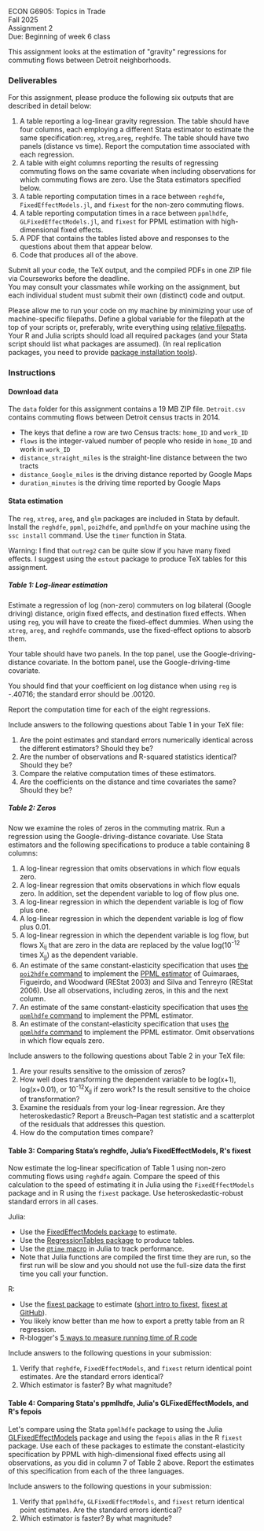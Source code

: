 ECON G6905: Topics in Trade\
Fall 2025\
Assignment 2\
Due: Beginning of week 6 class

This assignment looks at the estimation of "gravity" regressions for commuting flows between Detroit neighborhoods.

### Deliverables

For this assignment, please produce the following six outputs that are described in detail below:

1.  A table reporting a log-linear gravity regression.
    The table should have four columns, each employing a different Stata estimator to estimate the same specification:`reg`, `xtreg`,`areg`, `reghdfe`.
    The table should have two panels (distance vs time).
    Report the computation time associated with each regression.
2.  A table with eight columns reporting the results of regressing commuting flows on the same covariate when including observations for which commuting flows are zero.
    Use the Stata estimators specified below.
3.  A table reporting computation times in a race between `reghdfe`, `FixedEffectModels.jl`, and `fixest` for the non-zero commuting flows.
4.  A table reporting computation times in a race between `ppmlhdfe`, `GLFixedEffectModels.jl`, and `fixest` for PPML estimation with high-dimensional fixed effects.
5.  A PDF that contains the tables listed above and responses to the questions about them that appear below.
6.  Code that produces all of the above.

Submit all your code, the TeX output, and the compiled PDFs in one ZIP file via Courseworks before the deadline.\
You may consult your classmates while working on the assignment, but each individual student must submit their own (distinct) code and output.

Please allow me to run your code on my machine by minimizing
your use of machine-specific filepaths.
Define a global variable for the filepath at the top of your scripts or, preferably, write everything using [relative filepaths](https://help.github.com/articles/about-readmes/#relative-links-and-image-paths-in-readme-files).
Your R and Julia scripts should load all required packages (and your Stata script should list what packages are assumed).
(In real replication packages, you need to provide [package installation tools](https://twitter.com/AeaData/status/1250118911313534979)).

### Instructions

#### Download data

The `data` folder for this assignment contains a 19 MB ZIP file.
`Detroit.csv` contains commuting flows between Detroit census tracts in 2014.
- The keys that define a row are two Census tracts: `home_ID` and `work_ID`
- `flows` is the integer-valued number of people who reside in `home_ID` and work in `work_ID`
- `distance_straight_miles` is the straight-line distance between the two tracts
- `distance_Google_miles` is the driving distance reported by Google Maps
- `duration_minutes` is the driving time reported by Google Maps


#### Stata estimation

The `reg`, `xtreg`, `areg`, and `glm` packages are included in Stata by default.
Install the `reghdfe`, `ppml`, `poi2hdfe`, and `ppmlhdfe` on your machine using the `ssc install` command.
Use the `timer` function in Stata.

Warning:
I find that `outreg2` can be quite slow if you have many fixed effects.
I suggest using the `estout` package to produce TeX tables for this assignment.

##### Table 1: Log-linear estimation

Estimate a regression of log (non-zero) commuters on log bilateral (Google driving) distance, origin fixed effects, and destination fixed effects.
When using `reg`, you will have to create the fixed-effect dummies.
When using the `xtreg`, `areg`, and `reghdfe` commands, use the fixed-effect options to absorb them.

Your table should have two panels.
In the top panel, use the Google-driving-distance covariate.
In the bottom panel, use the Google-driving-time covariate.

You should find that your coefficient on log distance when using `reg` is -.40716; the standard error should be .00120.

Report the computation time for each of the eight regressions.

Include answers to the following questions about Table 1 in your TeX file:

1.  Are the point estimates and standard errors numerically identical
    across the different estimators? Should they be?
2.  Are the number of observations and R-squared statistics identical?
    Should they be?
3.  Compare the relative computation times of these estimators.
4.  Are the coefficients on the distance and time covariates the same? Should they be?

##### Table 2: Zeros

Now we examine the roles of zeros in the commuting matrix.
Run a regression using the Google-driving-distance covariate.
Use Stata estimators and the following specifications to produce a table
containing 8 columns:

1.  A log-linear regression that omits observations in which flow equals zero.
2.  A log-linear regression that omits observations in which flow equals zero.
	In addition, set the dependent variable to log of flow plus one.
3.  A log-linear regression in which the dependent variable is log of flow plus one.
4.  A log-linear regression in which the dependent variable is log of flow plus 0.01.
5.  A log-linear regression in which the dependent variable is log flow, but flows X<sub>ij</sub> that are zero in the data are replaced by the value log(10<sup>-12</sup> times X<sub>jj</sub>) as the dependent variable.
6.  An estimate of the same constant-elasticity specification that uses [the `poi2hdfe` command](https://ideas.repec.org/c/boc/bocode/s457777.html) to implement the [PPML estimator](http://personal.lse.ac.uk/tenreyro/LGW.html) of Guimaraes, Figueirdo, and Woodward (REStat 2003) and Silva and Tenreyro (REStat 2006). Use all observations, including zeros, in this and the next column.
7.  An estimate of the same constant-elasticity specification that uses [the `ppmlhdfe` command](http://scorreia.com/software/ppmlhdfe/) to implement the PPML estimator.
8.  An estimate of the constant-elasticity specification that uses [the `ppmlhdfe` command](http://scorreia.com/software/ppmlhdfe/) to implement the PPML estimator. Omit observations in which flow equals zero.

Include answers to the following questions about Table 2 in your TeX
file:

1.  Are your results sensitive to the omission of zeros?
2.  How well does transforming the dependent variable to be log(x+1), log(x+0.01), or 10<sup>-12</sup>X<sub>jj</sub> if zero work? Is the result sensitive to the choice of transformation?
3.  Examine the residuals from your log-linear regression. Are they heteroskedastic? Report a Breusch–Pagan test statistic and a scatterplot of the residuals that addresses this question.
4.  How do the computation times compare?

#### Table 3: Comparing Stata’s reghdfe, Julia’s FixedEffectModels, R's fixest

Now estimate the log-linear specification of Table 1 using non-zero commuting flows using `reghdfe` again.
Compare the speed of this calculation to the speed of estimating it in Julia using the `FixedEffectModels` package and in R using the `fixest` package.
Use heteroskedastic-robust standard errors in all cases.

Julia:
<!-- -   Use the [StatFiles package](https://github.com/queryverse/StatFiles.jl) to load a DTA file if need be. -->
-   Use the [FixedEffectModels package](https://github.com/matthieugomez/FixedEffectModels.jl) to estimate.
-   Use the [RegressionTables package](https://github.com/jmboehm/RegressionTables.jl) to produce tables.
-   Use the [`@time` macro](https://docs.julialang.org/en/v1/manual/performance-tips/index.html) in Julia to track performance.
-   Note that Julia functions are compiled the first time they are run, so the first run will be slow and you should not use the full-size data the first time you call your function.

R:
<!-- - Use the [foreign package](https://cran.r-project.org/web/packages/foreign/index.html) to load the DTA file. -->
- Use the [fixest package](https://cran.r-project.org/web/packages/fixest/index.html) to estimate ([short intro to fixest](https://cran.r-project.org/web/packages/fixest/vignettes/fixest_walkthrough.html), [fixest at GitHub](https://github.com/lrberge/fixest)).
- You likely know better than me how to export a pretty table from an R regression.
- R-blogger's [5 ways to measure running time of R code](https://www.r-bloggers.com/5-ways-to-measure-running-time-of-r-code/)

Include answers to the following questions in your submission:

1.  Verify that `reghdfe`, `FixedEffectModels`, and `fixest` return
    identical point estimates. Are the standard errors identical?
2.  Which estimator is faster? By what magnitude?

#### Table 4: Comparing Stata's ppmlhdfe, Julia's GLFixedEffectModels, and R's fepois

Let's compare using the Stata `ppmlhdfe` package to using the Julia [GLFixedEffectModels](https://github.com/jmboehm/GLFixedEffectModels.jl) package and using the `fepois` alias in the R `fixest` package.
Use each of these packages to estimate the constant-elasticity specification by PPML with high-dimensional fixed effects using all observations, as you did in column 7 of Table 2 above.
Report the estimates of this specification from each of the three languages.

Include answers to the following questions in your submission:

1.  Verify that `ppmlhdfe`, `GLFixedEffectModels`, and `fixest` return identical point estimates. Are the standard errors identical?
2.  Which estimator is faster? By what magnitude?
